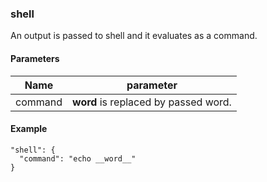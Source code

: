 
### shell

An output is passed to shell and it evaluates as a command.

#### Parameters

| Name   | parameter |
|--------|----------------------------|
| command | __word__ is replaced by passed word. |

#### Example

    "shell": {
      "command": "echo __word__"
    }

